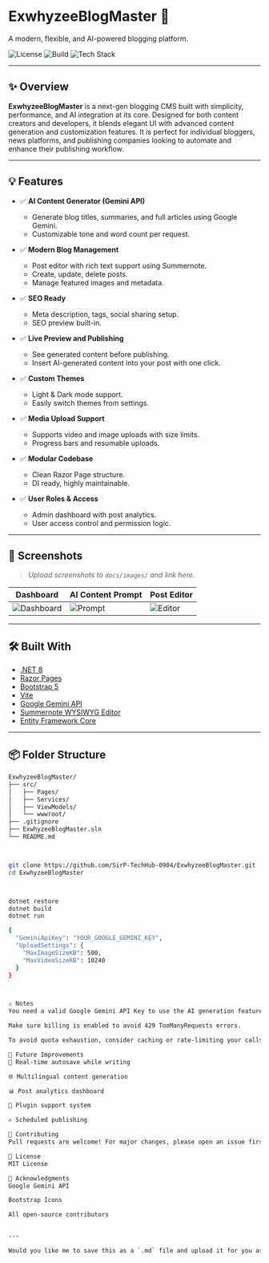 # ExwhyzeeBlogMaster 🚀  
A modern, flexible, and AI-powered blogging platform.

![License](https://img.shields.io/badge/license-MIT-blue.svg)
![Build](https://img.shields.io/badge/build-passing-brightgreen)
![Tech Stack](https://img.shields.io/badge/tech-.NET%208%20%7C%20Razor%20Pages%20%7C%20Vite-blue)

---

## ✨ Overview

**ExwhyzeeBlogMaster** is a next-gen blogging CMS built with simplicity, performance, and AI integration at its core. Designed for both content creators and developers, it blends elegant UI with advanced content generation and customization features. It is perfect for individual bloggers, news platforms, and publishing companies looking to automate and enhance their publishing workflow.

---

## 💡 Features

- ✅ **AI Content Generator (Gemini API)**
  - Generate blog titles, summaries, and full articles using Google Gemini.
  - Customizable tone and word count per request.

- ✅ **Modern Blog Management**
  - Post editor with rich text support using Summernote.
  - Create, update, delete posts.
  - Manage featured images and metadata.

- ✅ **SEO Ready**
  - Meta description, tags, social sharing setup.
  - SEO preview built-in.

- ✅ **Live Preview and Publishing**
  - See generated content before publishing.
  - Insert AI-generated content into your post with one click.

- ✅ **Custom Themes**
  - Light & Dark mode support.
  - Easily switch themes from settings.

- ✅ **Media Upload Support**
  - Supports video and image uploads with size limits.
  - Progress bars and resumable uploads.

- ✅ **Modular Codebase**
  - Clean Razor Page structure.
  - DI ready, highly maintainable.

- ✅ **User Roles & Access**
  - Admin dashboard with post analytics.
  - User access control and permission logic.

---

## 📸 Screenshots

> *Upload screenshots to `docs/images/` and link here.*

| Dashboard | AI Content Prompt | Post Editor |
|----------|------------------|-------------|
| ![Dashboard](docs/images/dashboard.png) | ![Prompt](docs/images/prompt.png) | ![Editor](docs/images/editor.png) |

---

## 🛠️ Built With

- [.NET 8](https://dotnet.microsoft.com/en-us/download/dotnet/8.0)
- [Razor Pages](https://learn.microsoft.com/en-us/aspnet/core/razor-pages/)
- [Bootstrap 5](https://getbootstrap.com/)
- [Vite](https://vitejs.dev/)
- [Google Gemini API](https://ai.google.dev/gemini-api/docs)
- [Summernote WYSIWYG Editor](https://summernote.org/)
- [Entity Framework Core](https://learn.microsoft.com/en-us/ef/core/)

---

## 📦 Folder Structure

```bash
ExwhyzeeBlogMaster/
├── src/
│   ├── Pages/
│   ├── Services/
│   ├── ViewModels/
│   └── wwwroot/
├── .gitignore
├── ExwhyzeeBlogMaster.sln
└── README.md



git clone https://github.com/SirP-TechHub-0904/ExwhyzeeBlogMaster.git
cd ExwhyzeeBlogMaster



dotnet restore
dotnet build
dotnet run

{
  "GeminiApiKey": "YOUR_GOOGLE_GEMINI_KEY",
  "UploadSettings": {
    "MaxImageSizeKB": 500,
    "MaxVideoSizeKB": 10240
  }
}



⚠️ Notes
You need a valid Google Gemini API Key to use the AI generation features.

Make sure billing is enabled to avoid 429 TooManyRequests errors.

To avoid quota exhaustion, consider caching or rate-limiting your calls.

🧪 Future Improvements
🔄 Real-time autosave while writing

🌐 Multilingual content generation

📊 Post analytics dashboard

🧩 Plugin support system

✍️ Scheduled publishing

🙌 Contributing
Pull requests are welcome! For major changes, please open an issue first to discuss what you’d like to change.

📄 License
MIT License

🤝 Acknowledgments
Google Gemini API

Bootstrap Icons

All open-source contributors


---

Would you like me to save this as a `.md` file and upload it for you as well?

